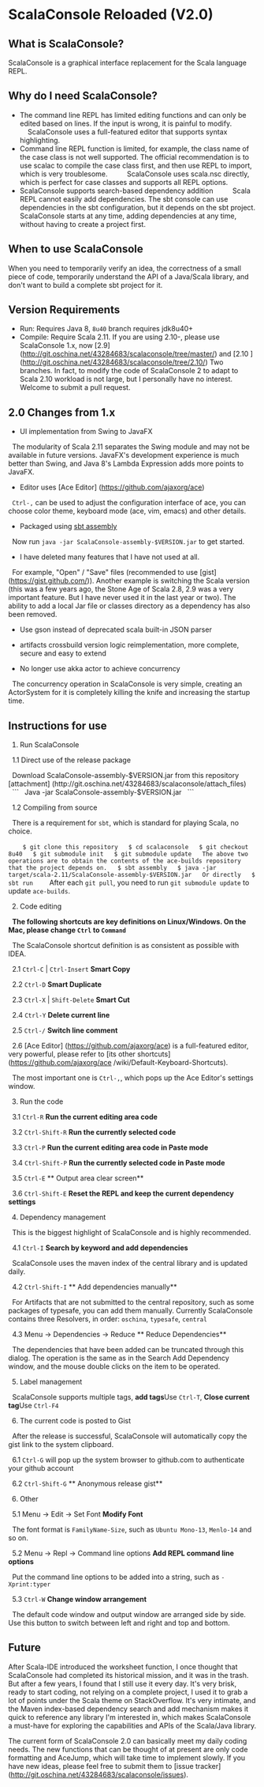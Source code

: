 # ScalaConsole Reloaded (V2.0)

## What is ScalaConsole?
ScalaConsole is a graphical interface replacement for the Scala language REPL.

## Why do I need ScalaConsole?
* The command line REPL has limited editing functions and can only be edited based on lines. If the input is wrong, it is painful to modify.
    
    ScalaConsole uses a full-featured editor that supports syntax highlighting.
  
* Command line REPL function is limited, for example, the class name of the case class is not well supported. The official recommendation is to use scalac to compile the case class first, and then use REPL to import, which is very troublesome.
    
    ScalaConsole uses scala.nsc directly, which is perfect for case classes and supports all REPL options.
  
* ScalaConsole supports search-based dependency addition
    
    Scala REPL cannot easily add dependencies. The sbt console can use dependencies in the sbt configuration, but it depends on the sbt project. ScalaConsole starts at any time, adding dependencies at any time, without having to create a project first.

## When to use ScalaConsole
When you need to temporarily verify an idea, the correctness of a small piece of code, temporarily understand the API of a Java/Scala library, and don't want to build a complete sbt project for it.

## Version Requirements
* Run: Requires Java 8, `8u40` branch requires jdk8u40+
* Compile: Require Scala 2.11. If you are using 2.10-, please use ScalaConsole 1.x, now [2.9] (http://git.oschina.net/43284683/scalaconsole/tree/master/) and [2.10 ] (http://git.oschina.net/43284683/scalaconsole/tree/2.10/) Two branches. In fact, to modify the code of ScalaConsole 2 to adapt to Scala 2.10 workload is not large, but I personally have no interest. Welcome to submit a pull request.

## 2.0 Changes from 1.x
* UI implementation from Swing to JavaFX

  The modularity of Scala 2.11 separates the Swing module and may not be available in future versions. JavaFX's development experience is much better than Swing, and Java 8's Lambda Expression adds more points to JavaFX.

* Editor uses [Ace Editor] (https://github.com/ajaxorg/ace)

  `Ctrl-,` can be used to adjust the configuration interface of ace, you can choose color theme, keyboard mode (ace, vim, emacs) and other details.

* Packaged using [sbt assembly](https://github.com/sbt/sbt-assembly)

  Now run `java -jar ScalaConsole-assembly-$VERSION.jar` to get started.
* I have deleted many features that I have not used at all.

  For example, "Open" / "Save" files (recommended to use [gist] (https://gist.github.com/)). Another example is switching the Scala version (this was a few years ago, the Stone Age of Scala 2.8, 2.9 was a very important feature. But I have never used it in the last year or two). The ability to add a local Jar file or classes directory as a dependency has also been removed.

* Use gson instead of deprecated scala built-in JSON parser

* artifacts crossbuild version logic reimplementation, more complete, secure and easy to extend

* No longer use akka actor to achieve concurrency

  The concurrency operation in ScalaConsole is very simple, creating an ActorSystem for it is completely killing the knife and increasing the startup time.

## Instructions for use

1. Run ScalaConsole

  1.1 Direct use of the release package

  Download ScalaConsole-assembly-$VERSION.jar from this repository [attachment] (http://git.oschina.net/43284683/scalaconsole/attach_files)
  ```
  Java -jar ScalaConsole-assembly-$VERSION.jar
  ```

  1.2 Compiling from source

  There is a requirement for `sbt`, which is standard for playing Scala, no choice.

  ```
  $ git clone this repository
  $ cd scalaconsole
  $ git checkout 8u40
  $ git submodule init
  $ git submodule update
  The above two operations are to obtain the contents of the ace-builds repository that the project depends on.
  $ sbt assembly
  $ java -jar target/scala-2.11/ScalaConsole-assembly-$VERSION.jar
  Or directly
  $ sbt run
  ```
  After each `git pull`, you need to run `git submodule update` to update `ace-builds`.

2. Code editing

  **The following shortcuts are key definitions on Linux/Windows. On the Mac, please change `Ctrl` to `Command`**

  The ScalaConsole shortcut definition is as consistent as possible with IDEA.

  2.1 `Ctrl-C` | `Ctrl-Insert` **Smart Copy**

  2.2 `Ctrl-D` **Smart Duplicate**

  2.3 `Ctrl-X` | `Shift-Delete` **Smart Cut**

  2.4 `Ctrl-Y` **Delete current line**

  2.5 `Ctrl-/` **Switch line comment**

  2.6 [Ace Editor] (https://github.com/ajaxorg/ace) is a full-featured editor, very powerful, please refer to [its other shortcuts] (https://github.com/ajaxorg/ace /wiki/Default-Keyboard-Shortcuts).

  The most important one is `Ctrl-,`, which pops up the Ace Editor's settings window.

3. Run the code

  3.1 `Ctrl-R` **Run the current editing area code**

  3.2 `Ctrl-Shift-R` **Run the currently selected code**

  3.3 `Ctrl-P` **Run the current editing area code in Paste mode**

  3.4 `Ctrl-Shift-P` **Run the currently selected code in Paste mode**

  3.5 `Ctrl-E` ** Output area clear screen**

  3.6 `Ctrl-Shift-E` **Reset the REPL and keep the current dependency settings**

4. Dependency management

  This is the biggest highlight of ScalaConsole and is highly recommended.

  4.1 `Ctrl-I` **Search by keyword and add dependencies**

  ScalaConsole uses the maven index of the central library and is updated daily.

  4.2 `Ctrl-Shift-I` ** Add dependencies manually**

  For Artifacts that are not submitted to the central repository, such as some packages of typesafe, you can add them manually. Currently ScalaConsole contains three Resolvers, in order: `oschina`, `typesafe`, `central`

  4.3 Menu -> Dependencies -> Reduce ** Reduce Dependencies**

  The dependencies that have been added can be truncated through this dialog. The operation is the same as in the Search Add Dependency window, and the mouse double clicks on the item to be operated.

5. Label management

  ScalaConsole supports multiple tags, **add tags**Use `Ctrl-T`, **Close current tag**Use `Ctrl-F4`

6. The current code is posted to Gist

  After the release is successful, ScalaConsole will automatically copy the gist link to the system clipboard.

  6.1 `Ctrl-G` will pop up the system browser to github.com to authenticate your github account

  6.2 `Ctrl-Shift-G` ** Anonymous release gist**

6. Other

  5.1 Menu -> Edit -> Set Font **Modify Font**

  The font format is `FamilyName-Size`, such as `Ubuntu Mono-13`, `Menlo-14` and so on.

  5.2 Menu -> Repl -> Command line options **Add REPL command line options**

  Put the command line options to be added into a string, such as `-Xprint:typer`

  5.3 `Ctrl-W` **Change window arrangement**

  The default code window and output window are arranged side by side. Use this button to switch between left and right and top and bottom.

## Future
After Scala-IDE introduced the worksheet function, I once thought that ScalaConsole had completed its historical mission, and it was in the trash. But after a few years, I found that I still use it every day. It's very brisk, ready to start coding, not relying on a complete project, I used it to grab a lot of points under the Scala theme on StackOverflow. It's very intimate, and the Maven index-based dependency search and add mechanism makes it quick to reference any library I'm interested in, which makes ScalaConsole a must-have for exploring the capabilities and APIs of the Scala/Java library.

The current form of ScalaConsole 2.0 can basically meet my daily coding needs. The new functions that can be thought of at present are only code formatting and AceJump, which will take time to implement slowly. If you have new ideas, please feel free to submit them to [issue tracker] (http://git.oschina.net/43284683/scalaconsole/issues).

